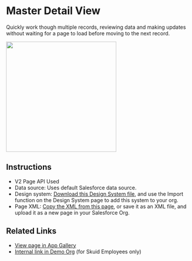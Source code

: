 # Master Detail View

Quickly work though multiple records, reviewing data and making updates without waiting for a page to load before moving to the next record. 

<img src="Master_Detail.png" width="300"></img>

## Instructions
- V2 Page API Used
- Data source: Uses default Salesforce data source.   
- Design system: [Download this Design System file](https://github.com/skuid/SamplePages/blob/master/Use_Cases/SamplePages.designsystem), and use the Import function on the Design System page to add this system to your org. 
- Page XML:  [Copy the XML from this page](Master_Detail.xml?raw=true), or save it as an XML file, and upload it as a new page in your Salesforce Org.  

## Related Links
- [View page in App Gallery](https://portal.skuidsite.com/designsystem/samplepages/preview/contactdetail)
- [Internal link in Demo Org](https://skuid-demo--skuid.na37.visual.force.com/apex/skuid__ui?page=SamplePages_MasterDetail) (for Skuid Employees only)

